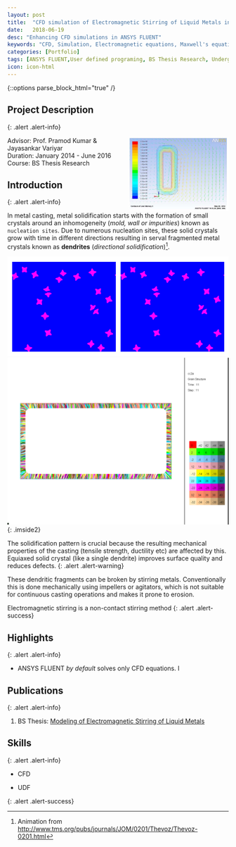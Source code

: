 ```yaml
---
layout: post
title:  "CFD simulation of Electromagnetic Stirring of Liquid Metals in ANSYS FLUENT"
date:   2018-06-19
desc: "Enhancing CFD simulations in ANSYS FLUENT"
keywords: "CFD, Simulation, Electromagnetic equations, Maxwell's equations, Magnetohydrodynamic simulation, MHD, coupling fluid and Electromagnetic equations, ANSYS FLUENT, ANSYS, UDF, UDS, C, User defined functions"
categories: [Portfolio]
tags: [ANSYS FLUENT,User defined programing, BS Thesis Research, Undergrad, Heat Transfer, CFD]
icon: icon-html
---
```

{::options parse_block_html="true" /}

## Project Description
{: .alert .alert-info}

<div class="panel-body">

<img src="/static/assets/img/blog/cfdemag/magcoil.JPG" alt="Current density contours and magnetic field vector in ANSYS FLUENT" style="float:right;width:45%; margin-left: 20px;">

Advisor: Prof. Pramod Kumar & Jayasankar Variyar  
Duration: January 2014 - June 2016  
Course: BS Thesis Research  

</div>


## Introduction
{: .alert .alert-info}

In metal casting, metal solidification starts with the formation of small crystals around an inhomogeneity (*mold, wall or impurities*) known as `nucleation sites`. Due to numerous nucleation sites, these solid crystals grow with time in different directions resulting in serval fragmented metal crystals known as **dendrites** (*directional solidification*)[^2].

[^2]: Animation from http://www.tms.org/pubs/journals/JOM/0201/Thevoz/Thevoz-0201.html


<style>
 .imside2>img {
    width:20%;
    padding:0 5px;
  }
</style>

![image 1](/static/assets/img/blog/cfdemag/tms_dend_1.gif)
![image 2](/static/assets/img/blog/cfdemag/tms_dend_2.gif)
{: .imside2}

The solidification pattern is crucial because the resulting mechanical properties of the casting (tensile strength, ductility etc) are affected by this. Equiaxed solid crystal (like a single dendrite) improves surface quality and reduces defects.
{: .alert .alert-warning}

These dendritic fragments can be broken by stirring metals. Conventionally this is done mechanically using impellers or agitators, which is not suitable for continuous casting operations and makes it prone to erosion.  

Electromagnetic stirring is a non-contact stirring method
{: .alert .alert-success}


## Highlights
{: .alert .alert-info}


* ANSYS FLUENT *by default* solves only CFD equations. I


## Publications
{: .alert .alert-info}


1. BS Thesis: [Modeling of Electromagnetic Stirring of Liquid Metals](https://github.com/yashg1/yashg1.github.io/blob/43c78338d9abaad9278c5321e61bdf1b698ba4e0/resources/cfd_emag_ref/GanatraYash_BSME_thesis.pdf)



## Skills
{: .alert .alert-info}


* CFD

* UDF

{: .alert .alert-success}
